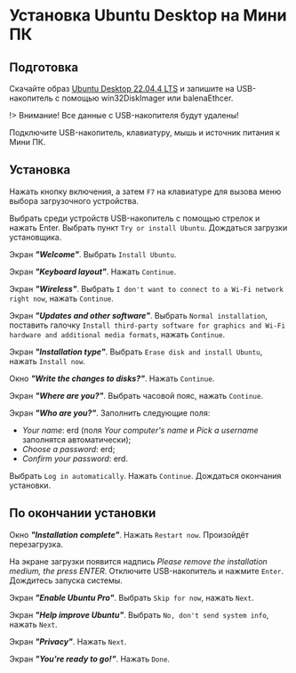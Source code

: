 # Установка Ubuntu Desktop на Мини ПК

## Подготовка

Скачайте образ [Ubuntu Desktop 22.04.4 LTS](https://releases.ubuntu.com/22.04.4/ubuntu-22.04.4-desktop-amd64.iso)
и запишите на USB-накопитель с помощью win32DiskImager или balenaEthcer.

!> Внимание! Все данные с USB-накопителя будут удалены!

Подключите USB-накопитель, клавиатуру, мышь и источник питания к Мини ПК.

## Установка

Нажать кнопку включения, а затем `F7` на клавиатуре для вызова меню выбора загрузочного устройства.

Выбрать среди устройств USB-накопитель с помощью стрелок и нажать Enter.
Выбрать пункт `Try or install Ubuntu`. Дождаться загрузки установщика.

Экран _**"Welcome"**_. Выбрать `Install Ubuntu`.

Экран _**"Keyboard layout"**_. Нажать `Continue`.

Экран _**"Wireless"**_. Выбрать `I don't want to connect to a Wi-Fi network right now`, нажать `Continue`.

Экран _**"Updates and other software"**_.
Выбрать `Normal installation`, поставить галочку `Install third-party software for graphics and Wi-Fi hardware and additional media formats`,
нажать `Continue`.

Экран _**"Installation type"**_. Выбрать `Erase disk and install Ubuntu`, нажать `Install now`.

Окно _**"Write the changes to disks?"**_. Нажать `Continue`.

Экран _**"Where are you?"**_. Выбрать часовой пояс, нажать `Continue`.

Экран _**"Who are you?"**_. Заполнить следующие поля:
- _Your name_: erd (поля _Your computer's name_ и _Pick a username_ заполнятся автоматически);
- _Choose a password_: erd;
- _Confirm your password_: erd.

Выбрать `Log in automatically`. Нажать `Continue`. Дождаться окончания установки.

## По окончании установки

Окно _**"Installation complete"**_. Нажать `Restart now`. Произойдёт перезагрузка.

На экране загрузки появится надпись _Please remove the installation medium, the press ENTER_.
Отключите USB-накопитель и нажмите `Enter`. Дождитесь запуска системы.

Экран _**"Enable Ubuntu Pro"**_. Выбрать `Skip for now`, нажать `Next`.

Экран _**"Help improve Ubuntu"**_. Выбрать `No, don't send system info`, нажать `Next`.

Экран _**"Privacy"**_. Нажать `Next`.

Экран _**"You're ready to go!"**_. Нажать `Done`.
